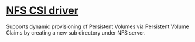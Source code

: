 # [NFS CSI driver](https://github.com/kubernetes-csi/csi-driver-nfs)

Supports dynamic provisioning of Persistent Volumes via Persistent Volume Claims by creating a new sub directory under NFS server.
